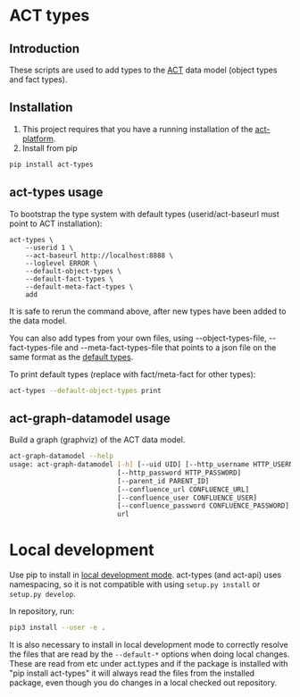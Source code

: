 # ACT types

## Introduction

These scripts are used to add types to the [ACT](https://github.com/mnemonic-no/act-platform) data model (object types and fact types).

## Installation
1. This project requires that you have a running installation of the [act-platform](https://github.com/mnemonic-no/act-platform).
2. Install from pip
```bash
pip install act-types
```

## act-types usage
To bootstrap the type system with default types (userid/act-baseurl must point to ACT installation):
```
act-types \
    --userid 1 \
    --act-baseurl http://localhost:8888 \
    --loglevel ERROR \
    --default-object-types \
    --default-fact-types \
    --default-meta-fact-types \
    add
```

It is safe to rerun the command above, after new types have been added to the data model.

You can also add types from your own files, using --object-types-file, --fact-types-file and --meta-fact-types-file that points to a json file on the same format as the [default types](https://github.com/mnemonic-no/act-types/tree/master/act/types/etc).

To print default types (replace with fact/meta-fact for other types):
```bash
act-types --default-object-types print
```

## act-graph-datamodel usage

Build a graph (graphviz) of the ACT data model.
```bash
act-graph-datamodel --help
usage: act-graph-datamodel [-h] [--uid UID] [--http_username HTTP_USERNAME]
                           [--http_password HTTP_PASSWORD]
                           [--parent_id PARENT_ID]
                           [--confluence_url CONFLUENCE_URL]
                           [--confluence_user CONFLUENCE_USER]
                           [--confluence_password CONFLUENCE_PASSWORD]
                           url
```

# Local development

Use pip to install in [local development mode](https://pip.pypa.io/en/stable/reference/pip_install/#editable-installs). act-types (and act-api) uses namespacing, so it is not compatible with using `setup.py install` or `setup.py develop`.

In repository, run:

```bash
pip3 install --user -e .
```

It is also necessary to install in local development mode to correctly resolve the files that are read by the `--default-*` options when doing local changes. These are read from etc under act.types and if the package is installed with "pip install act-types" it will always read the files from the installed package, even though you do changes in a local checked out repository.
